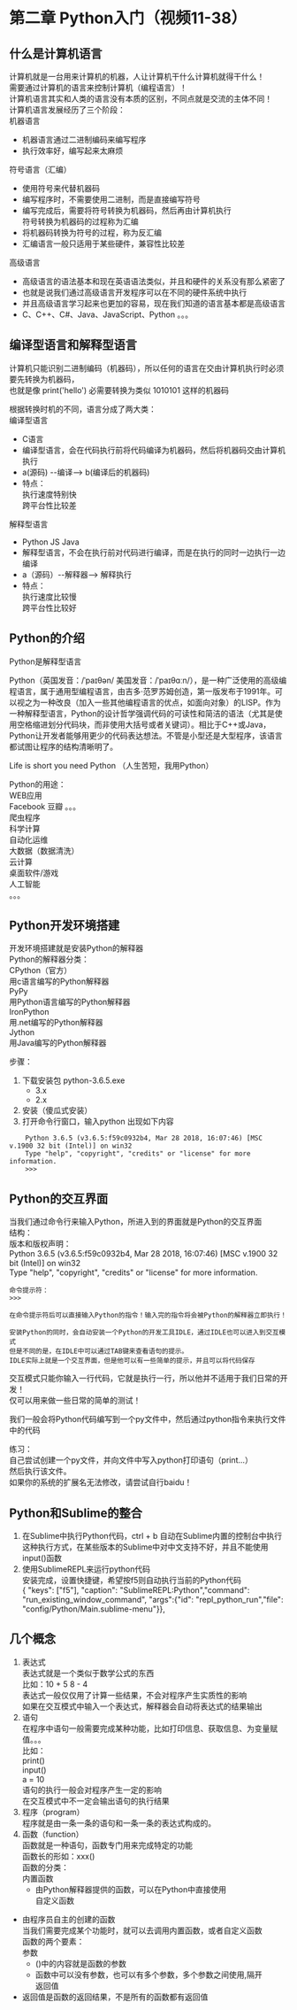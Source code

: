 # 第二章 Python入门（视频11-38）
## 什么是计算机语言
计算机就是一台用来计算机的机器，人让计算机干什么计算机就得干什么！  
需要通过计算机的语言来控制计算机（编程语言）！  
计算机语言其实和人类的语言没有本质的区别，不同点就是交流的主体不同！  
计算机语言发展经历了三个阶段：  
机器语言

+ 机器语言通过二进制编码来编写程序
+ 执行效率好，编写起来太麻烦

符号语言（汇编）

+ 使用符号来代替机器码
+ 编写程序时，不需要使用二进制，而是直接编写符号
+ 编写完成后，需要将符号转换为机器码，然后再由计算机执行  
  符号转换为机器码的过程称为汇编
+ 将机器码转换为符号的过程，称为反汇编  
+ 汇编语言一般只适用于某些硬件，兼容性比较差

高级语言

+ 高级语言的语法基本和现在英语语法类似，并且和硬件的关系没有那么紧密了
+ 也就是说我们通过高级语言开发程序可以在不同的硬件系统中执行
+ 并且高级语言学习起来也更加的容易，现在我们知道的语言基本都是高级语言
+ C、C++、C#、Java、JavaScript、Python 。。。

## 编译型语言和解释型语言
计算机只能识别二进制编码（机器码），所以任何的语言在交由计算机执行时必须要先转换为机器码，  
    也就是像 print('hello') 必需要转换为类似 1010101 这样的机器码   

根据转换时机的不同，语言分成了两大类：  
编译型语言

+ C语言
+ 编译型语言，会在代码执行前将代码编译为机器码，然后将机器码交由计算机执行
+ a(源码) --编译--> b(编译后的机器码)
+ 特点：  
  执行速度特别快  
  跨平台性比较差

解释型语言 

+ Python JS Java
+ 解释型语言，不会在执行前对代码进行编译，而是在执行的同时一边执行一边编译
+ a（源码）--解释器--> 解释执行  
+ 特点：  
  执行速度比较慢  
  跨平台性比较好

## Python的介绍
Python是解释型语言

Python（英国发音：/ˈpaɪθən/ 美国发音：/ˈpaɪθɑːn/），是一种广泛使用的高级编程语言，属于通用型编程语言，由吉多·范罗苏姆创造，第一版发布于1991年。可以视之为一种改良（加入一些其他编程语言的优点，如面向对象）的LISP。作为一种解释型语言，Python的设计哲学强调代码的可读性和简洁的语法（尤其是使用空格缩进划分代码块，而非使用大括号或者关键词）。相比于C++或Java，Python让开发者能够用更少的代码表达想法。不管是小型还是大型程序，该语言都试图让程序的结构清晰明了。 

Life is short you need Python （人生苦短，我用Python）    

Python的用途：  
    WEB应用  
        Facebook 豆瓣 。。。  
    爬虫程序  
    科学计算  
    自动化运维  
    大数据（数据清洗）  
    云计算  
    桌面软件/游戏  
    人工智能  
    。。。     

## Python开发环境搭建
开发环境搭建就是安装Python的解释器  
Python的解释器分类：  
    CPython（官方）  
        用c语言编写的Python解释器  
    PyPy  
        用Python语言编写的Python解释器  
    IronPython  
        用.net编写的Python解释器  
    Jython  
        用Java编写的Python解释器

步骤：

1. 下载安装包 python-3.6.5.exe
    - 3.x
    - 2.x
2. 安装（傻瓜式安装） 
3. 打开命令行窗口，输入python 出现如下内容

```plain
    Python 3.6.5 (v3.6.5:f59c0932b4, Mar 28 2018, 16:07:46) [MSC v.1900 32 bit (Intel)] on win32
    Type "help", "copyright", "credits" or "license" for more information.
    >>>   
```

## Python的交互界面
当我们通过命令行来输入Python，所进入到的界面就是Python的交互界面  
结构：  
    版本和版权声明：  
    Python 3.6.5 (v3.6.5:f59c0932b4, Mar 28 2018, 16:07:46) [MSC v.1900 32 bit (Intel)] on win32  
    Type "help", "copyright", "credits" or "license" for more information.

```plain
命令提示符：
>>>

在命令提示符后可以直接输入Python的指令！输入完的指令将会被Python的解释器立即执行！

安装Python的同时，会自动安装一个Python的开发工具IDLE，通过IDLE也可以进入到交互模式
但是不同的是，在IDLE中可以通过TAB键来查看语句的提示。
IDLE实际上就是一个交互界面，但是他可以有一些简单的提示，并且可以将代码保存
```

交互模式只能你输入一行代码，它就是执行一行，所以他并不适用于我们日常的开发！   
    仅可以用来做一些日常的简单的测试！   

我们一般会将Python代码编写到一个py文件中，然后通过python指令来执行文件中的代码

练习：  
    自己尝试创建一个py文件，并向文件中写入python打印语句（print...）   
        然后执行该文件。  
    如果你的系统的扩展名无法修改，请尝试自行baidu！

## Python和Sublime的整合
1. 在Sublime中执行Python代码，ctrl + b 自动在Sublime内置的控制台中执行  
这种执行方式，在某些版本的Sublime中对中文支持不好，并且不能使用input()函数
2. 使用SublimeREPL来运行python代码  
安装完成，设置快捷键，希望按f5则自动执行当前的Python代码  
 { "keys": ["f5"], "caption": "SublimeREPL:Python","command": "run_existing_window_command", "args":{"id": "repl_python_run","file": "config/Python/Main.sublime-menu"}},

## 几个概念
1. 表达式  
 表达式就是一个类似于数学公式的东西  
 比如：10 + 5   8 - 4  
 表达式一般仅仅用了计算一些结果，不会对程序产生实质性的影响  
 如果在交互模式中输入一个表达式，解释器会自动将表达式的结果输出
2. 语句  
 在程序中语句一般需要完成某种功能，比如打印信息、获取信息、为变量赋值。。。  
 比如：  
 print()  
 input()  
 a = 10  
 语句的执行一般会对程序产生一定的影响  
 在交互模式中不一定会输出语句的执行结果  
3. 程序（program）  
 程序就是由一条一条的语句和一条一条的表达式构成的。
4. 函数（function）  
 函数就是一种语句，函数专门用来完成特定的功能  
 函数长的形如：xxx()  
函数的分类：  
 内置函数  
     - 由Python解释器提供的函数，可以在Python中直接使用  
 自定义函数  
- 由程序员自主的创建的函数  
 当我们需要完成某个功能时，就可以去调用内置函数，或者自定义函数   
 函数的两个要素：  
 参数  
     - ()中的内容就是函数的参数  
     - 函数中可以没有参数，也可以有多个参数，多个参数之间使用,隔开  
 返回值  
- 返回值是函数的返回结果，不是所有的函数都有返回值

